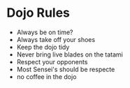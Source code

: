 Dojo Rules
==========
* Always be on time?
* Always take off your shoes
* Keep the dojo tidy
* Never bring live blades on the tatami
* Respect your opponents
* Most Sensei's should be respecte
* no coffee in the dojo